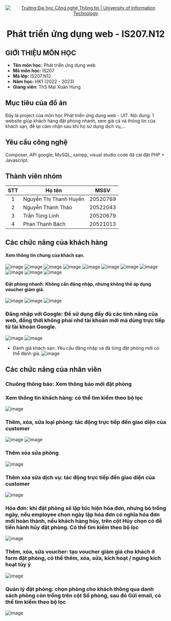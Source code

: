 <!-- Banner -->
<p align="center">
  <a href="https://www.uit.edu.vn/" title="Trường Đại học Công nghệ Thông tin" style="border: none;">
    <img src="https://i.imgur.com/WmMnSRt.png" alt="Trường Đại học Công nghệ Thông tin | University of Information Technology">
  </a>
</p>

<h1 align="center"><b>Phát triển ứng dụng web - IS207.N12</b></h>

## GIỚI THIỆU MÔN HỌC

- **Tên môn học:** Phát triển ứng dụng web
- **Mã môn học:** IS207
- **Mã lớp:** IS207.N12
- **Năm học:** HK1 (2022 - 2023)
- **Giảng viên**: ThS Mai Xuân Hùng

<!-- ABOUT THE PROJECT -->

## Mục tiêu của đồ án

Đây là project của môn học Phát triển ứng dụng web - UIT. Nội dung: 1 website giúp khách hàng đặt phòng nhanh, xem giá cả và thông tin của khách sạn, để lại cảm nhận sau khi họ sử dụng dịch vụ,...

## Yêu cầu công nghệ
Composer, API google, MySQL, xampp, visual studio code đã cài đặt PHP + Javascript.


## Thành viên nhóm

| STT | Họ tên                   | MSSV     |
| :-: | ------------------       | -------- |
|  1  | Nguyễn Thị Thanh Huyền   | 20520769 |
|  2  | Nguyễn Thanh Thảo        | 20522043 |
|  3  | Trần Tùng Linh           | 20520679 |
|  4  | Phan Thanh Bách          | 20521013 |



## Các chức năng của khách hàng

  #### Xem thông tin chung của khách sạn.
![image](https://user-images.githubusercontent.com/97439051/209602261-560c5e94-d42c-415c-8a8e-d69bd1306ef4.png)
![image](https://user-images.githubusercontent.com/97439051/209602390-3dba95f6-37d9-4df3-9172-974428200311.png)
![image](https://user-images.githubusercontent.com/97439051/209602332-beb4b6b7-d633-43cb-99ff-b1abfa249049.png)
![image](https://user-images.githubusercontent.com/97439051/209602427-af38600f-b01f-435d-8cdf-18f4bcd118ee.png)
![image](https://user-images.githubusercontent.com/97439051/209602526-bd991fe8-4954-4ee3-9cc4-4c56016838e3.png)
![image](https://user-images.githubusercontent.com/97439051/209602546-242e3810-f4da-40f5-b9c3-438423b91367.png)
![image](https://user-images.githubusercontent.com/97439051/209602558-7528bd68-45f2-4619-aa25-fdf74e87f8e0.png)
![image](https://user-images.githubusercontent.com/97439051/209602592-f1f340b7-4bf1-4918-95dc-ba17bdbf37d7.png)
![image](https://user-images.githubusercontent.com/97439051/209602630-77da800c-e61c-41cc-aab1-a01705d1aed3.png)
![image](https://user-images.githubusercontent.com/97439051/209602642-40bac7c2-a61e-44db-9860-dce81429c623.png)
![image](https://user-images.githubusercontent.com/97439051/209602710-2b207c5a-b469-4c28-96ea-109cda7c1718.png)

  #### Đặt phòng nhanh: Không cần đăng nhập, nhưng không thể áp dụng voucher giảm giá.
![image](https://user-images.githubusercontent.com/97439051/209602883-7ce62c9e-17b8-4870-908a-b46ae2a626d0.png)
![image](https://user-images.githubusercontent.com/97439051/209602937-2985b97f-4907-4676-9940-392709faaf75.png)
![image](https://user-images.githubusercontent.com/97439051/209603127-b2d5ebf6-e944-4a01-9011-0942bda04db0.png)

  ### Đăng nhập với Google: Để sử dụng đầy đủ các tính năng của web, đồng thời không phải nhớ tài khoản mới mà dùng trực tiếp từ tài khoản Google.
  ![image](https://user-images.githubusercontent.com/97439051/209603170-a114926a-c1d4-4d8f-a47c-32340a9698e4.png)
  ![image](https://user-images.githubusercontent.com/97439051/209603057-d4791b13-5965-453c-a510-1c9292bcfac5.png)
  
  - Đánh giá khách sạn: Yêu cầu đăng nhập và đã từng đặt phòng mới có thể đánh giá.
  ![image](https://user-images.githubusercontent.com/97439051/209746995-9c71f94b-97bd-4727-95dd-771df26ec790.png)

## Các chức năng của nhân viên
  ### Chuông thông báo: Xem thông báo mới đặt phòng
  
  ### Xem thông tin khách hàng: có thể tìm kiếm theo bộ lọc
  ![image](https://user-images.githubusercontent.com/97439051/209747519-78103700-8d4e-4a6a-ad3f-7e66a9607015.png)
  
  ### Thêm, xóa, sửa loại phòng: tác động trực tiếp đến giao diện của customer
  ![image](https://user-images.githubusercontent.com/97439051/209747580-2c4ce5db-35f3-4322-b836-aa8a645f7783.png)
  ![image](https://user-images.githubusercontent.com/97439051/209747607-4c9db41f-f861-4798-8008-1eb2e43aef44.png)   
  
  ### Thêm xóa sửa phòng
  ![image](https://user-images.githubusercontent.com/97439051/209747647-370ea63c-50b7-4353-931a-9d0a7dcd7e94.png)
  
  ### Thêm xóa sửa dịch vụ: tác động trực tiếp đến giao diện của customer
  ![image](https://user-images.githubusercontent.com/97439051/209747751-571fdb0b-538f-40ee-918f-ad7ba67ba463.png)
  
  ### Hóa đơn: khi đặt phòng sẽ lập tức hiện hóa đơn, nhưng bỏ trống ngày, nếu employee chọn ngày lập hóa đơn có nghĩa hóa đơn mới hoàn thành, nếu khách hàng hủy, trên cột Hủy chọn có để tiến hành hủy đặt phòng. Có thể tìm kiếm theo bộ lọc
  ![image](https://user-images.githubusercontent.com/97439051/209747926-d52abbdd-b6e4-4400-9072-59d7ed029bf8.png)
  
  ### Thêm, xóa, sửa voucher: tạo voucher giảm giá cho khách ở form đặt phòng, có thể thêm, xóa, sửa, kích hoạt / ngưng kích hoạt tùy ý
  ![image](https://user-images.githubusercontent.com/97439051/209747958-6d84f989-0b41-4e07-aa9c-5c0a0bc5a2a9.png)
 
  ### Quản lý đặt phòng: chọn phòng cho khách thông qua danh sách phòng còn trống trên cột Số phòng, sau đó Gửi email, có thể tìm kiếm theo bộ lọc
  ![image](https://user-images.githubusercontent.com/97439051/209748144-77a70bab-dd9e-4985-9b93-28e00ed260c3.png)
